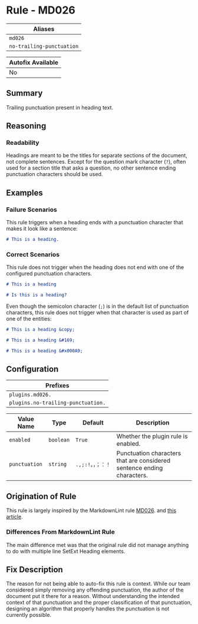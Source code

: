 # Rule - MD026

| Aliases |
| --- |
| `md026` |
| `no-trailing-punctuation` |

| Autofix Available |
| --- |
| No |

## Summary

Trailing punctuation present in heading text.

## Reasoning

### Readability

Headings are meant to be the titles for separate sections of the document,
not complete sentences.  Except for the question mark character (`?`), often
used for a section title that asks a question, no other sentence ending
punctuation characters should be used.

## Examples

### Failure Scenarios

This rule triggers when a heading ends with a punctuation character that
makes it look like a sentence:

```Markdown
# This is a heading.
```

### Correct Scenarios

This rule does not trigger when the heading does not end with one of the
configured punctuation characters.

```Markdown
# This is a heading

# Is this is a heading?
```

Even though the semicolon character (`;`) is in the default list of punctuation
characters, this rule does not trigger when that character is used as part of
one of the entities:

```Markdown
# This is a heading &copy;

# This is a heading &#169;

# This is a heading &#x000A9;
```

## Configuration

| Prefixes |
| --- |
| `plugins.md026.` |
| `plugins.no-trailing-punctuation.` |

| Value Name | Type | Default | Description |
| -- | -- | -- | -- |
| `enabled` | `boolean` | `True` | Whether the plugin rule is enabled. |
| `punctuation` | `string` | `.,;:!。，；：！` | Punctuation characters that are considered sentence ending characters. |

## Origination of Rule

This rule is largely inspired by the MarkdownLint rule
[MD026](https://github.com/DavidAnson/markdownlint/blob/master/doc/Rules.md#md026---trailing-punctuation-in-heading).
and
[this article](https://cirosantilli.com/markdown-style-guide#punctuation-at-the-end-of-headers).

### Differences From MarkdownLint Rule

The main difference met was that the original rule did not manage
anything to do with multiple line SetExt Heading elements.

## Fix Description

The reason for not being able to auto-fix this rule is context.  While our team
considered simply removing any offending punctuation, the author of the document
put it there for a reason.  Without understanding the intended context of that punctuation
and the proper classification of that punctuation, designing an algorithm that
properly handles the punctuation is not currently possible.
